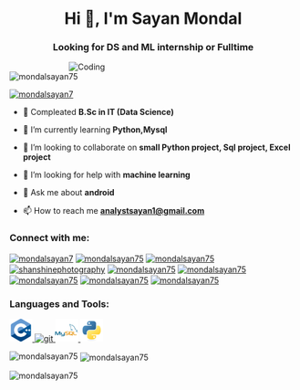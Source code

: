 <h1 align="center">Hi 👋, I'm Sayan Mondal</h1>
<h3 align="center">Looking for DS and ML internship or Fulltime</h3>
<img align="right" alt="Coding" width="400" src="https://images.squarespace-cdn.com/content/v1/5769fc401b631bab1addb2ab/1541580975837-LGDSGDVK6EI6PD4KK4W5/python-2.gif"

<p align="left"> <img src="https://komarev.com/ghpvc/?username=mondalsayan75&label=Profile%20views&color=0e75b6&style=flat" alt="mondalsayan75" /> </p>

<p align="left"> <a href="https://twitter.com/mondalsayan7" target="blank"><img src="https://img.shields.io/twitter/follow/mondalsayan7?logo=twitter&style=for-the-badge" alt="mondalsayan7" /></a> </p>

- 🔭 Compleated **B.Sc in IT (Data Science)**

- 🌱 I’m currently learning **Python,Mysql**

- 👯 I’m looking to collaborate on **small Python project, Sql project, Excel project**

- 🤝 I’m looking for help with **machine learning**

- 💬 Ask me about **android**

- 📫 How to reach me **analystsayan1@gmail.com**

<h3 align="left">Connect with me:</h3>
<p align="left">
<a href="https://twitter.com/mondalsayan7" target="blank"><img align="center" src="https://raw.githubusercontent.com/rahuldkjain/github-profile-readme-generator/master/src/images/icons/Social/twitter.svg" alt="mondalsayan7" height="30" width="40" /></a>
<a href="https://linkedin.com/in/mondalsayan75" target="blank"><img align="center" src="https://raw.githubusercontent.com/rahuldkjain/github-profile-readme-generator/master/src/images/icons/Social/linked-in-alt.svg" alt="mondalsayan75" height="30" width="40" /></a>
<a href="https://kaggle.com/mondalsayan75" target="blank"><img align="center" src="https://raw.githubusercontent.com/rahuldkjain/github-profile-readme-generator/master/src/images/icons/Social/kaggle.svg" alt="mondalsayan75" height="30" width="40" /></a>
<a href="https://instagram.com/shanshinephotography" target="blank"><img align="center" src="https://raw.githubusercontent.com/rahuldkjain/github-profile-readme-generator/master/src/images/icons/Social/instagram.svg" alt="shanshinephotography" height="30" width="40" /></a>
<a href="https://medium.com/mondalsayan75" target="blank"><img align="center" src="https://raw.githubusercontent.com/rahuldkjain/github-profile-readme-generator/master/src/images/icons/Social/medium.svg" alt="mondalsayan75" height="30" width="40" /></a>
<a href="https://www.codechef.com/users/mondalsayan75" target="blank"><img align="center" src="https://cdn.jsdelivr.net/npm/simple-icons@3.1.0/icons/codechef.svg" alt="mondalsayan75" height="30" width="40" /></a>
<a href="https://www.hackerrank.com/mondalsayan75" target="blank"><img align="center" src="https://raw.githubusercontent.com/rahuldkjain/github-profile-readme-generator/master/src/images/icons/Social/hackerrank.svg" alt="mondalsayan75" height="30" width="40" /></a>
<a href="https://codeforces.com/profile/mondalsayan75" target="blank"><img align="center" src="https://raw.githubusercontent.com/rahuldkjain/github-profile-readme-generator/master/src/images/icons/Social/codeforces.svg" alt="mondalsayan75" height="30" width="40" /></a>
<a href="https://www.leetcode.com/mondalsayan75" target="blank"><img align="center" src="https://raw.githubusercontent.com/rahuldkjain/github-profile-readme-generator/master/src/images/icons/Social/leet-code.svg" alt="mondalsayan75" height="30" width="40" /></a>
</p>

<h3 align="left">Languages and Tools:</h3>
<p align="left"> <a href="https://www.w3schools.com/cpp/" target="_blank" rel="noreferrer"> <img src="https://raw.githubusercontent.com/devicons/devicon/master/icons/cplusplus/cplusplus-original.svg" alt="cplusplus" width="40" height="40"/> </a> <a href="https://git-scm.com/" target="_blank" rel="noreferrer"> <img src="https://www.vectorlogo.zone/logos/git-scm/git-scm-icon.svg" alt="git" width="40" height="40"/> </a> <a href="https://www.mysql.com/" target="_blank" rel="noreferrer"> <img src="https://raw.githubusercontent.com/devicons/devicon/master/icons/mysql/mysql-original-wordmark.svg" alt="mysql" width="40" height="40"/> </a> <a href="https://www.python.org" target="_blank" rel="noreferrer"> <img src="https://raw.githubusercontent.com/devicons/devicon/master/icons/python/python-original.svg" alt="python" width="40" height="40"/> </a> </p>

<p><img align="left" src="https://github-readme-stats.vercel.app/api/top-langs?username=mondalsayan75&show_icons=true&locale=en&layout=compact" alt="mondalsayan75" /></p>

<p>&nbsp;<img align="center" src="https://github-readme-stats.vercel.app/api?username=mondalsayan75&show_icons=true&locale=en" alt="mondalsayan75" /></p>


<p><img align="center" src="https://github-readme-streak-stats.herokuapp.com/?user=mondalsayan75&" alt="mondalsayan75" /></p>
